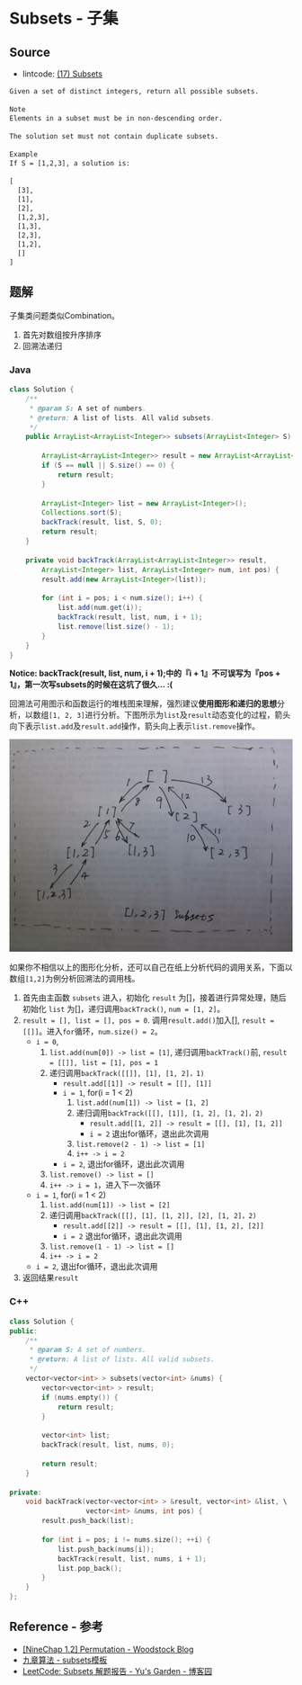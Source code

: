 # Subsets - 子集

## Source

- lintcode: [(17) Subsets](http://www.lintcode.com/en/problem/subsets/)

```
Given a set of distinct integers, return all possible subsets.

Note
Elements in a subset must be in non-descending order.

The solution set must not contain duplicate subsets.

Example
If S = [1,2,3], a solution is:

[
  [3],
  [1],
  [2],
  [1,2,3],
  [1,3],
  [2,3],
  [1,2],
  []
]
```

## 题解

子集类问题类似Combination。

1. 首先对数组按升序排序
2. 回溯法递归

### Java

```java
class Solution {
    /**
     * @param S: A set of numbers.
     * @return: A list of lists. All valid subsets.
     */
    public ArrayList<ArrayList<Integer>> subsets(ArrayList<Integer> S) {

        ArrayList<ArrayList<Integer>> result = new ArrayList<ArrayList<Integer>>();
        if (S == null || S.size() == 0) {
            return result;
        }

        ArrayList<Integer> list = new ArrayList<Integer>();
        Collections.sort(S);
        backTrack(result, list, S, 0);
        return result;
    }

    private void backTrack(ArrayList<ArrayList<Integer>> result,
        ArrayList<Integer> list, ArrayList<Integer> num, int pos) {
        result.add(new ArrayList<Integer>(list));

        for (int i = pos; i < num.size(); i++) {
            list.add(num.get(i));
            backTrack(result, list, num, i + 1);
            list.remove(list.size() - 1);
        }
    }
}
```

**Notice: backTrack(result, list, num, i + 1);中的『i + 1』不可误写为『pos + 1』，第一次写subsets的时候在这坑了很久... :(**

回溯法可用图示和函数运行的堆栈图来理解，强烈建议**使用图形和递归的思想**分析，以数组`[1, 2, 3]`进行分析。下图所示为`list`及`result`动态变化的过程，箭头向下表示`list.add`及`result.add`操作，箭头向上表示`list.remove`操作。

![Subsets运行递归调用图](../images/subsets.jpg)

如果你不相信以上的图形化分析，还可以自己在纸上分析代码的调用关系，下面以数组`[1,2]`为例分析回溯法的调用栈。

1. 首先由主函数 `subsets` 进入，初始化 `result` 为[]，接着进行异常处理，随后初始化 `list` 为[]，递归调用`backTrack()`, `num = [1, 2]`。
2. `result = [], list = [], pos = 0`. 调用`result.add()`加入[], `result = [[]]`。进入`for`循环，`num.size() = 2`。
    - `i = 0`,
        1. `list.add(num[0]) -> list = [1]`, 递归调用`backTrack()`前, `result = [[]], list = [1], pos = 1`
        2. 递归调用`backTrack([[]], [1], [1, 2]，1)`
            - `result.add[[1]] -> result = [[], [1]]`
            - `i = 1`, for(i = 1 < 2)
                1. `list.add(num[1]) -> list = [1, 2]`
                2. 递归调用`backTrack([[], [1]], [1, 2], [1, 2]，2)`
                    - `result.add[[1, 2]] -> result = [[], [1], [1, 2]]`
                    - `i = 2` 退出for循环，退出此次调用
                3. `list.remove(2 - 1) -> list = [1]`
                4. `i++ -> i = 2`
            - `i = 2`, 退出for循环，退出此次调用
        3. `list.remove() -> list = []`
        4. `i++ -> i = 1`，进入下一次循环
    - `i = 1`, for(i = 1 < 2)
        1. `list.add(num[1]) -> list = [2]`
        2. 递归调用`backTrack([[], [1], [1, 2]], [2], [1, 2]，2)`
            - `result.add[[2]] -> result = [[], [1], [1, 2], [2]]`
            - `i = 2` 退出for循环，退出此次调用
        3. `list.remove(1 - 1) -> list = []`
        4. `i++ -> i = 2`
    - `i = 2`, 退出for循环，退出此次调用
3. 返回结果`result`

### C++

```c++
class Solution {
public:
    /**
     * @param S: A set of numbers.
     * @return: A list of lists. All valid subsets.
     */
    vector<vector<int> > subsets(vector<int> &nums) {
        vector<vector<int> > result;
    	if (nums.empty()) {
    	    return result;
    	}

    	vector<int> list;
    	backTrack(result, list, nums, 0);

    	return result;
    }

private:
    void backTrack(vector<vector<int> > &result, vector<int> &list, \
                   vector<int> &nums, int pos) {
        result.push_back(list);

        for (int i = pos; i != nums.size(); ++i) {
            list.push_back(nums[i]);
            backTrack(result, list, nums, i + 1);
            list.pop_back();
        }
    }
};
```

## Reference - 参考

- [[NineChap 1.2] Permutation - Woodstock Blog](http://okckd.github.io/blog/2014/06/12/NineChap-Permutation/)
- [九章算法 - subsets模板](http://www.jiuzhang.com/solutions/subsets/)
- [LeetCode: Subsets 解题报告 - Yu's Garden - 博客园](http://www.cnblogs.com/yuzhangcmu/p/4211815.html)

